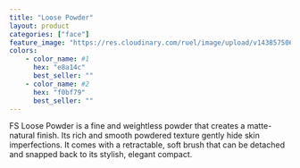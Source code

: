 ```yaml
---
title: "Loose Powder"
layout: product
categories: ["face"]
feature_image: "https://res.cloudinary.com/ruel/image/upload/v1438575069/fs/Pick_PB186404.jpg"
colors:
    - color_name: #1
      hex: "e8a14c"
      best_seller: ""
    - color_name: #2
      hex: "f0bf79"
      best_seller: ""
---
```

FS Loose Powder is a fine and weightless powder that creates a matte-natural finish. Its rich and smooth powdered texture gently hide skin imperfections. It comes with a retractable, soft brush that can be detached and snapped back to its stylish, elegant compact.